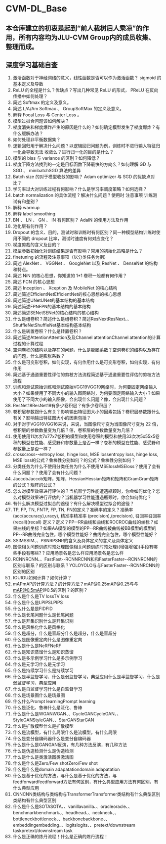 # CVM-DL_Base
## 本仓库建立的初衷是起到“前人栽树后人乘凉”的作用，所有内容均为JLU-CVM Group内的成员收集、整理而成。

## 深度学习基础自查
1. 激活函数对于神经网络的意义，线性函数是否可以作为激活函数？ sigmoid 的基本定义及导数
2. ReLU 的全程是什么？优缺点？写出几种常见 ReLU 的形式， PReLU 在反向传播中如何处理？
3. 简述 Softmax 的定义及意义。
4. 简述 L/A/Am Softmax 、 GroupSoftMax 的定义及意义。
5. 解释 Focal Loss 与 Center Loss 。
6. 模型过拟合问题该如何解决？
7. 梯度消失和梯度爆炸产生的原因是什么的？如何确定模型发生了梯度爆炸？有什么缓解办法？
8. 如何处理非平衡数据集？
9. 逻辑回归用于解决什么问题？以逻辑回归问题为例，训练时不进行输入特征归一化会导致无法
收敛么？进行归一化的目的是什么？
10. 模型的 bias 与 variance 的区别？如何降低？
11. 梯度下降方法找到的一定是目标函数下降最快的方向么？如何理解 GD 与 SGD 、 minibatchSGD
算法的差异
12. Batch size 的对于模型收敛的影响？ Adam optimizer 与 SGD 的优缺点对比？
13. 学习率过大对训练过程有何影响？什么是学习率调度策略？如何选择？
14. batch normalization 的具体流程 ? 解决什么问题 ? 使用时 注意事项 训练测试有和差别？
15. 解释 warmup
16. 解释 label smoothing
17. BN 、 LN 、 GN 、 IN 有何区别？ AdaIN 的使用方法及作用
18. 池化层有何作用？
19. Dropout 的含义、目的，测试时和训练时有何区别？同一种模型结构训练时使用不同的
dropout 比率，测试时速度有何对应变化？
20. 梯度剪裁的含义及目的？
21. 模型参数初始化对训练结果是否有影响？常用的初始化策略是什么？
22. finetuning 的流程及注意事项（以分类任务为例）
23. 简述 AlexNet 、 VGGNet 、 GoogleNet 以及 ResNet 、 DenseNet 的结构和特点。
24. 简述 NiN 的核心思想，你知道的 1*1 卷积一般都有何作用？
25. 简述 FCN 的核心思想
26. 简述 Inception 、 Xception 及 MobileNet 的核心结构
27. 简述简述EfficientNetEfficientNet的核心思想的核心思想
28. 简述简述UNetUNet的基本结构的基本结构
29. 简述简述FPNFPN的基本结构的基本结构
30. 简述简述SENetSENet的核心结构的核心结构
31. 什么是组卷积？简述什么是组卷积？简述ResNextResNext、、ShuffleNetShuffleNet基本结构基本结构
32. 什么是转置卷积？什么是转置卷积？
33. 简述简述AttentionAttention及及Channel attentionChannel attention的计算过程的计算过程
34. 空洞卷积的结构以及存在的问题，什么是膨胀系数？空洞卷积的结构以及存在的问题，什么是膨胀系数？
35. 什么是可变形卷积，如何实现，有何作用什么是可变形卷积，如何实现，有何作用
36. 简述基于通道重要性评估的剪枝方法流程简述基于通道重要性评估的剪枝方法流程
37. 训练和测试原始训练和测试原始VGG19VGG19网络时，为何要固定网络输入大小？如果使用了不同大小的输入图网络时，为何要固定网络输入大小？如果使用了不同大小的输入图像，会出现什么问题？像，会出现什么问题？
38. ResNet18ResNet18有多少卷积层？有多少卷积层？
39. 卷积层参数跟什么有关？影响输出特征图大小的因素包括？卷积层参数跟什么有关？影响输出特征图大小的因素包括？
40. 对于对于VGG16VGG16来说，来说，当图像尺寸变为当图像尺寸变为 22 倍，卷积层的参数数量变为几倍？倍，卷积层的参数数量变为几倍？
41. 使用使用11次次7x77x7卷积的模型和使用卷积的模型和使用33次次5x55x5卷积的模型在性能、感受野和参数量上是否一样？卷积的模型在性能、感受野和参数量上是否一样？
42. crosscross--entropy loss, hinge loss, MSE lossentropy loss, hinge loss, MSE loss的公式？鲁棒性分别如何？的公式？鲁棒性分别如何？
43. 分类任务为什么不使用分类任务为什么不使用MSElossMSEloss？使用了会有什么问题？？使用了会有什么问题？
44. JaccobJaccob矩阵，矩阵，HessianHessian矩阵和矩阵和GramGram矩阵的公式？矩阵的公式？
45. 怎么对模型效果进行评估的？当机器学习性能遭遇瓶颈时，你会如何优化？怎么对模型效果进行评估的？当机器学习性能遭遇瓶颈时，你会如何优化？
46. 有什么解决模型过拟合的途径？有什么解决模型过拟合的途径？
47. TP, FP, TN, FNTP, FP, TN, FN的定义？准确率的定义？准确率 (acc(accuracy),uracy), 精准率精准率 (precision),(precision), 召回率召回率 (recall)(recall) 定义？定义？PP--RR曲线和曲线和ROCROC曲线的坐标？如果曲线的坐标？如果AA模型的模型的PP--RR曲线被曲线被BB模型的模型的PP--RR曲线完全包住，哪个模型性能好？曲线完全包住，哪个模型性能好？
48. SSIMSSIM、、PSNRPSNR的含义及具体定义的含义及具体定义
49. 图像相关问题训练时预处理图像相关问题训练时预处理((增强增强))手段有哪些手段有哪些? ? 应用场景各是怎么样应用场景各是怎么样
50. RCNNRCNN、、FastFast--RCNNRCNN和和FasterFaster--RCNNRCNN的区别与联系？的区别与联系？YOLOYOLO与与FasterFaster--RCNNRCNN的区别的区别
51. IOUIOU如何计算？如何计算？
52. mAPmAP的计算方法？的计算方法？mAP@0.25mAP@0.25与与mAP@0.5mAP@0.5的区别？的区别？
53. 什么是什么是TV lossTV loss
54. 什么是什么是LPIPSLPIPS
55. 什么什么是是FIDFID
56. 什么是长尾问题什么是长尾问题
57. 什么是开集识别什么是开集识别
58. 什么是风格化什么是风格化
59. 什么是超分，什么是盲超分什么是超分，什么是盲超分
60. 什么是图像重定向什么是图像重定向
61. 什么是什么是NeRFNeRF
62. 什么是知识蒸馏什么是知识蒸馏
63. 什么是多示例学习什么是多示例学习
64. 什么是元学习什么是元学习
65. 什么是持续学习什么是持续学习
66. 什么是半监督学习、什么是弱监督学习，典型应用什么是半监督学习、什么是弱监督学习，典型应用
67. 什么是自监督学习什么是自监督学习
68. 什么是场景图什么是场景图
69. 什么什么Prompt learningPrompt learning
70. 什么是泛化、鲁棒什么是泛化、鲁棒
71. 什么是什么是WGANWGAN、、CycleGANCycleGAN、、StyleGANStyleGAN、、StarGANStarGAN
72. 什么是扩散模型什么是扩散模型
73. 什么是流模型，有什么局限什么是流模型，有什么局限
74. 什么是变分自编码器什么是变分自编码器
75. 什么是什么是GANGAN反演，有几种方法反演，有几种方法
76. 什么是伪造检测什么是伪造检测
77. 什么是什么是类激活图类激活图
78. 什么是什么是Zero/Few shotZero/Few shot
79. 什么是什么是domain adapatationdomain adapatation
80. 什么是基于优化的方法，与什么是基于优化的方法，与feedforwardfeedforward方法有何区别，有什么典型应用方法有何区别，有什么典型应用
81. CNNCNN类结构与类结构与TransformerTransformer类结构有什么典型区别类结构有什么典型区别
82. 什么是什么是SOTASOTA、、vanillavanilla、、oracleoracle、、benchmarkbenchmark、、headhead、、neckneck、、bottleneckbottleneck、、backbonebackbone、、embeddingembedding、、logitslogits、、pretext/downstream taskpretext/downstream task
83. 什么是正确的炼丹流程！什么是正确的炼丹流程！
